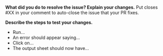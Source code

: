 **What did you do to resolve the issue? Explain your changes.**
Put closes #XX in your comment to auto-close the issue that your PR fixes.

**Describe the steps to test your changes.**

-   Run...
-   An error should appear saying...
-   Click on...
-   The output sheet should now have...
